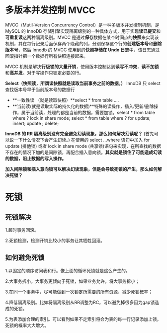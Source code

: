 # 多版本并发控制 MVCC

MVCC（Mutil-Version Concurrency Control）是一种多版本并发控制机制，是 MySQL 的 InnoDB 存储引擎实现隔离级别的一种具体方式，用于实现**读已提交**和**可重复读**这两种隔离级别。MVCC 是通过**保存**数据在某个时间点的**快照**来实现该机制，其在每行记录后面保存两个隐藏的列，分别保存这个行的**创建版本号**和**删除版本号**，然后 Innodb 的 MVCC 使用到的**快照存储在 Undo 日志**中，该日志通过回滚指针把一个数据行所有快照连接起来。

MVCC 机制是解决**行级锁的大量开销**，使用版本控制达到**读写不冲突**，**读不加锁**和**高并发**。对于写操作只锁定必要的行。

**Select（快照读，所谓读快照就是读取当前事务之前的数据。）**
InnoDB 只 select 查找版本号早于当前版本号的数据行

- **一致性读 （就是读取快照）**select * from table ....
- **当前读(就是读取实际的持久化的数据)**特殊的读操作，插入/更新/删除操作，属于当前读，处理的都是当前的数据，需要加锁。select * from table where ? lock in share mode; select * from table where ? for update; insert; update ; delete;

**InnoDB 的 RR 隔离级别没有完全避免幻读现象，那么如何解决幻读呢？**
(首先可以说一下什么情况下会产生幻读。)
在使用的 select ...where 语句中加入 for update (排他锁) 或者 lock in share mode (共享锁)语句来实现，在所查找的数据不存在的情况下加的是间隙锁，再配合插入意向锁。**其实就是锁住了可能造成幻读的数据，阻止数据的写入操作。**

**加入间隙锁和插入意向锁可以解决幻读现象，但是会导致死锁的产生，那么如何解决死锁？**

# 死锁

## 死锁解决

1.超时事务回滚。

2.死锁检测，检测开销比较小的事务让其牺牲回滚。

## 如何避免死锁

1.以固定的顺序访问表和行。像上面的循环死锁就是这么产生的。

2.大事务拆小。大事务更倾向于死锁，如果业务允许，将大事务拆小；

3.在同一个事务中，尽可能做到一次锁定所需要的所有资源，减少死锁概率；

4.降低隔离级别。比如将隔离级别从RR调整为RC，可以避免掉很多因为gap锁造成的死锁。

5.为表添加合理的索引。可以看到如果不走索引将会为表的每一行记录添加上锁，死锁的概率大大增大。

